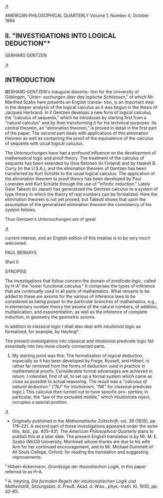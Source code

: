 <!--  <./segments/288-aa-title.md> -->
[↗](../images/segments/288-aa-title.png)


AMERICAN PHILOSOPHICAL QUARTERLY
Volume 1, Number 4, October 1964

## II. "INVESTIGATIONS INTO LOGICAL DEDUCTION"*

GERHARD GENTZEN

<!--  <./segments/288-left.md> -->
[↗](../images/segments/288-left.png)


## INTRODUCTION

**G**ERHARD GENTZEN's inaugural disserta-
tion for the University of Göttingen, "*Unter-
suchungen über das logische Schliessen*," of which Mr.
Manfred Szabo here presents an English transla-
tion, is an important step in the deeper analysis of
the logical calculus as it was begun in the thesis of
Jacques Herbrand. In it Gentzen develops a new
form of logical calculus, the "calculus of sequents,"
which he introduces by starting first from a
"natural calculus" and by then transforming it
for his technical purposes. Its central theorem, an
"elimination theorem," is proved in detail in the
first part of the paper. The second part deals with
applications of this elimination theorem as well as
containing the proof of the equivalence of the
calculus of sequents with usual logical
calculus.

The *Untersuchungen* have had a profound
influence on the development of mathematical
logic and proof theory. The treatment of the
calculus of sequents has been extended by Oiva
Ketonen (in Finland) and by Haskell B. Curry (in
the U.S.A.), and the elimination theorem of
Gentzen has been transferred by Kurt Schütte to
the usual logical calculus. The application of the
elimination theorem to proof theory has been
developed by Paul Lorenzen and Kurt Schütte
through the use of "infinitic induction." Lately
Gaisi Takeuti (in Japan) has generalized the
Gentzen calculus to a system of type theory in
which the theory of real numbers can be formalized.
Here the elimination theorem is not yet proved,
but Takeuti shows that upon the assumption of the
generalized elimination theorem the consistency
of his system follows.

Thus Gentzen's *Untersuchungen* are of great

<!--  <./segments/288-right.md> -->
[↗](../images/segments/288-right.png)


current interest, and an English edition of this
treatise is to be very much welcomed.

PAUL BERNAYS

(Part I)

SYNOPSIS

The investigations that follow concern the
domain of *predicate logic*, called by H-A¹ the "lower
functional calculus." It comprises the types of
inference that are continually used in all parts of
mathematics. What remains to be added to these
are axioms for the various of inference laws to be
considered as being proper to the particular
branches of mathematics, e.g., in elementary
number theory the axioms of the natural numbers,
of addition, multiplication, and exponentiation, as
well as the inference of complete induction, in
geometry the geometric axioms.

In addition to *classical logic* I shall also deal with
*intuitionist logic* as formalized, for example, by
Heyting².

The present investigations into classical and
intuitionist predicate logic fall essentially into two
more closely connected parts.

1. My starting point was this: The formalization
of logical deduction, especially as it has been
developed by Frege, Russell, and Hilbert, is rather
far removed from the forms of deduction used in
practice in mathematical proofs. Considerable
formal advantages are achieved in return. I
intended, first of all, to set up a formal system which
came as close as possible to actual reasoning. The
result was a "*calculus of natural deduction*." ("*NJ*"
for intuitionism, "*NK*" for classical predicate logic.)
This calculus then turned out to have specific pro-
perties; in particular, the "law of the excluded
middle," which intuitionists reject, occupies a
special position.

<!--  <./segments/288-zz-footnote.md> -->
[↗](../images/segments/288-zz-footnote.png)


* Originally published in the *Mathematische Zeitschrift*, vol. 39 (1935), pp. 176–221. A second part of these investigations
appeared under the same title, *ibid.*, pp. 405–431. The *American Philosophical Quarterly* plans to publish this at a later date. The
present English translation is by Mr. M. E. Szabo (McGill University, Montreal) whose thanks are due to his wife Ann
for her continued encouragement, and to Mr. Michael Dummett of All Souls College, Oxford, for reading the translation
and suggesting improvements.

¹ Hilbert-Ackermann, *Grundzüge der theoretischen Logik*, in this paper referred to as H–A.

² A. Heyting, *Die formalen Regeln der intuitionistischen Logik und Mathematik*, Sitzungsber. d. Preuß. Akad. d. Wiss., phys.-math.
Kl. 1930, pp. 42–65.

